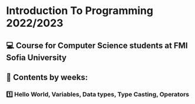# Introduction To Programming 2022/2023
## :computer: Course for Computer Science students at FMI Sofia University
## :pushpin: Contents by weeks:
### [:one:](https://github.com/KrashM/Introduction_To_Programming/tree/main/Week%2001) Hello World, Variables, Data types, Type Casting, Operators
